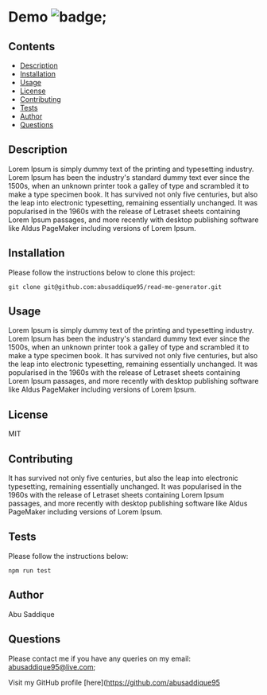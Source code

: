 # Demo ![badge](https://img.shields.io/badge/MIT-License-green);

## Contents

- [Description](#description)
- [Installation](#installation)
- [Usage](#usage)
- [License](#license)
- [Contributing](#contributing)
- [Tests](#tests)
- [Author](#author)
- [Questions](#questions)

## Description

Lorem Ipsum is simply dummy text of the printing and typesetting industry. Lorem Ipsum has been the industry's standard dummy text ever since the 1500s, when an unknown printer took a galley of type and scrambled it to make a type specimen book. It has survived not only five centuries, but also the leap into electronic typesetting, remaining essentially unchanged. It was popularised in the 1960s with the release of Letraset sheets containing Lorem Ipsum passages, and more recently with desktop publishing software like Aldus PageMaker including versions of Lorem Ipsum.

## Installation

Please follow the instructions below to clone this project:

```
git clone git@github.com:abusaddique95/read-me-generator.git
```

## Usage

Lorem Ipsum is simply dummy text of the printing and typesetting industry. Lorem Ipsum has been the industry's standard dummy text ever since the 1500s, when an unknown printer took a galley of type and scrambled it to make a type specimen book. It has survived not only five centuries, but also the leap into electronic typesetting, remaining essentially unchanged. It was popularised in the 1960s with the release of Letraset sheets containing Lorem Ipsum passages, and more recently with desktop publishing software like Aldus PageMaker including versions of Lorem Ipsum.

## License

MIT

## Contributing

It has survived not only five centuries, but also the leap into electronic typesetting, remaining essentially unchanged. It was popularised in the 1960s with the release of Letraset sheets containing Lorem Ipsum passages, and more recently with desktop publishing software like Aldus PageMaker including versions of Lorem Ipsum.

## Tests

Please follow the instructions below:

```
npm run test
```

## Author

Abu Saddique

## Questions

Please contact me if you have any queries on my email: abusaddique95@live.com;

Visit my GitHub profile [here](https://github.com/abusaddique95
